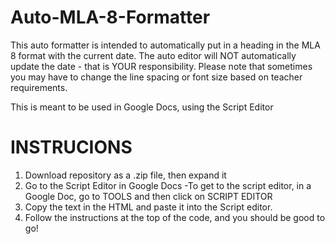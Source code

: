 # Auto-MLA-8-Formatter
This auto formatter is intended to automatically put in a heading in the MLA 8 format with the current date. The auto editor will NOT automatically update the date - that is YOUR responsibility. Please note that sometimes you may have to change the line spacing or font size based on teacher requirements.

This is meant to be used in Google Docs, using the Script Editor

# INSTRUCIONS
1. Download repository as a .zip file, then expand it
2. Go to the Script Editor in Google Docs
     -To get to the script editor, in a Google Doc, go to TOOLS and then click on SCRIPT EDITOR
3. Copy the text in the HTML and paste it into the Script editor.
4. Follow the instructions at the top of the code, and you should be good to go!

